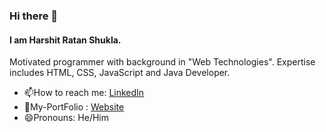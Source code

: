### Hi there 👋
#### I am Harshit Ratan Shukla.
Motivated programmer with background in "Web Technologies". 
Expertise includes HTML, CSS, JavaScript and Java Developer.

- 📫How to reach me: [LinkedIn](https://www.linkedin.com/in/harshitratanshukla/)
- 🧧My-PortFolio : [Website](https://harshitratanshukla.vercel.app/)
- 😄Pronouns: He/Him
